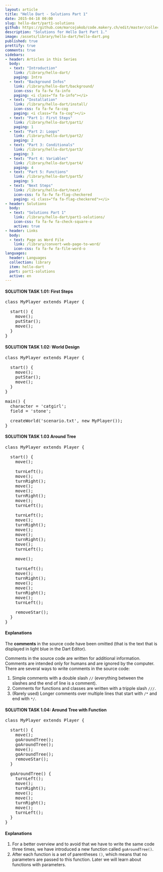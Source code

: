 ```yaml
---
layout: article
title: "Hello Dart - Solutions Part 1"
date: 2015-04-18 00:00
slug: hello-dart/part1-solutions
github: https://github.com/marcojakob/code.makery.ch/edit/master/collections/library/hello-dart-en-part1-solutions.md
description: "Solutions for Hello Dart Part 1."
image: /assets/library/hello-dart/hello-dart.png
published: true
prettify: true
comments: true
sidebars:
- header: Articles in this Series
  body:
  - text: "Introduction"
    link: /library/hello-dart/
    paging: Intro
  - text: "Background Infos"
    link: /library/hello-dart/background/
    icon-css: fa fa-fw fa-info
    paging: <i class="fa fa-info"></i>
  - text: "Installation"
    link: /library/hello-dart/install/
    icon-css: fa fa-fw fa-cog
    paging: <i class="fa fa-cog"></i>
  - text: "Part 1: First Steps"
    link: /library/hello-dart/part1/
    paging: 1
  - text: "Part 2: Loops"
    link: /library/hello-dart/part2/
    paging: 2
  - text: "Part 3: Conditionals"
    link: /library/hello-dart/part3/
    paging: 3
  - text: "Part 4: Variables"
    link: /library/hello-dart/part4/
    paging: 4
  - text: "Part 5: Functions"
    link: /library/hello-dart/part5/
    paging: 5
  - text: "Next Steps"
    link: /library/hello-dart/next/
    icon-css: fa fa-fw fa-flag-checkered
    paging: <i class="fa fa-flag-checkered"></i>
- header: Solutions
  body:
  - text: "Solutions Part 1"
    link: /library/hello-dart/part1-solutions/
    icon-css: fa fa-fw fa-check-square-o
    active: true
- header: Links
  body:
  - text: Page as Word File
    link: /library/convert-web-page-to-word/
    icon-css: fa fa-fw fa-file-word-o
languages:
  header: Languages
  collection: library
  item: hello-dart
  part: part1-solutions
  active: en
---
```


#### <i class="fa fa-check-square-o"></i> SOLUTION TASK 1.01: First Steps

<pre class="prettyprint lang-dart">
class MyPlayer extends Player {

  start() {
    move();
    putStar();
    move();
  }
}
</pre>


#### <i class="fa fa-check-square-o mg-t-lg"></i> SOLUTION TASK 1.02: World Design

<pre class="prettyprint lang-dart">
class MyPlayer extends Player {

  start() {
    move();
    putStar();
    move();
  }
}

main() {
  character = 'catgirl';
  field = 'stone';

  createWorld('scenario.txt', new MyPlayer());
}
</pre>


#### <i class="fa fa-check-square-o mg-t-lg"></i> SOLUTION TASK 1.03 Around Tree

<pre class="prettyprint lang-dart">
class MyPlayer extends Player {

  start() {
    move();

    turnLeft();
    move();
    turnRight();
    move();
    move();
    turnRight();
    move();
    turnLeft();

    turnLeft();
    move();
    turnRight();
    move();
    move();
    turnRight();
    move();
    turnLeft();

    move();

    turnLeft();
    move();
    turnRight();
    move();
    move();
    turnRight();
    move();
    turnLeft();

    removeStar();
  }
}
</pre>


#### Explanations

The **comments** in the source code have been omitted (that is the text that is displayed in light blue in the Dart Editor).

Comments in the source code are written for additional information. Comments are intended only for humans and are ignored by the computer. There are several ways to write comments in the source code:

1. Simple comments with a double slash `//` (everything between the slashes and the end of line is a comment).
2. Comments for functions and classes are written with a tripple slash `///`.
3. (Rarely used) Longer comments over multiple lines that start with `/*` and end with `*/`.


#### <i class="fa fa-check-square-o mg-t-lg"></i> SOLUTION TASK 1.04: Around Tree with Function

<pre class="prettyprint lang-java">
class MyPlayer extends Player {

  start() {
    move();
    goAroundTree();
    goAroundTree();
    move();
    goAroundTree();
    removeStar();
  }

  goAroundTree() {
    turnLeft();
    move();
    turnRight();
    move();
    move();
    turnRight();
    move();
    turnLeft();
  }
}
</pre>

#### Explanations

1. For a better overview and to avoid that we have to write the same code three times, we have introduced a new function called `goAroundTree()`.
2. After each function is a set of parentheses `()`, which means that no parameters are passed to this function. Later we will learn about functions with parameters.